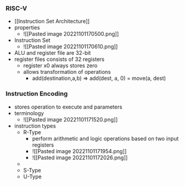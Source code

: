 ### RISC-V 
+ [[Instruction Set Architecture]]
+ properties
	+ ![[Pasted image 20221101170500.png]]
+ Instruction Set
	+ ![[Pasted image 20221101170610.png]]
+ ALU and register file are 32-bit
+ register files consists of 32 registers
	+ register x0 always stores zero
	+ allows transformation of operations 
		+ add(destination,a,b) => add(dest, a, 0) = move(a, dest)

### Instruction Encoding
+ stores operation to execute and parameters
+ terminology
	+ ![[Pasted image 20221101171520.png]]
+ instruction types
	+ R-Type
		+ perform arithmetic and logic operations based on two input registers
		+ ![[Pasted image 20221101171954.png]]
		+ ![[Pasted image 20221101172026.png]]
	+ 
	+ S-Type
	+ U-Type

